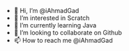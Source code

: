 - 👋 Hi, I’m @iAhmadGad
- 👀 I’m interested in Scratch
- 🌱 I’m currently learning Java
- 💞️ I’m looking to collaborate on Github
- 📫 How to reach me @iAhmadGad 

<!---
iAhmadGad/iAhmadGad is a ✨ special ✨ repository because its `README.md` (this file) appears on your GitHub profile.
You can click the Preview link to take a look at your changes.
--->
